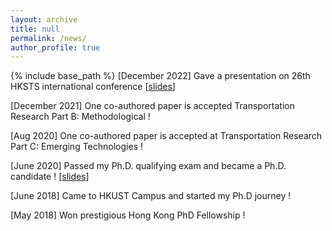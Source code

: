 ```yaml
---
layout: archive
title: null
permalink: /news/
author_profile: true
---
```


{% include base_path %}
\[December 2022\] Gave a presentation on 26th HKSTS international conference \[[slides](https://zf-z.github.io/files/Zhengfei_HKSTS-2022.pdf)\]

\[December 2021\] One co-authored paper is accepted Transportation Research Part B: Methodological !

\[Aug 2020\] One co-authored paper is accepted at Transportation Research Part C: Emerging Technologies ! 

\[June 2020\] Passed my Ph.D. qualifying exam and became a Ph.D. candidate ! \[[slides](https://zf-z.github.io/files/Zhengfei_PhD_Qualifying%20Exam.pdf)\] 

\[June 2018\] Came to HKUST Campus and started my Ph.D journey !

\[May 2018\] Won prestigious Hong Kong PhD Fellowship !
